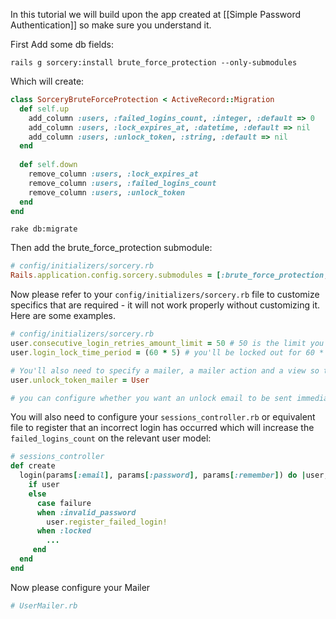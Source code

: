 In this tutorial we will build upon the app created at [[Simple Password Authentication]] so make sure you understand it.

First Add some db fields:

    rails g sorcery:install brute_force_protection --only-submodules

Which will create:

```ruby
class SorceryBruteForceProtection < ActiveRecord::Migration
  def self.up
    add_column :users, :failed_logins_count, :integer, :default => 0
    add_column :users, :lock_expires_at, :datetime, :default => nil
    add_column :users, :unlock_token, :string, :default => nil
  end
    
  def self.down
    remove_column :users, :lock_expires_at
    remove_column :users, :failed_logins_count
    remove_column :users, :unlock_token
  end
end
```

    rake db:migrate

Then add the brute_force_protection submodule:

```ruby
# config/initializers/sorcery.rb
Rails.application.config.sorcery.submodules = [:brute_force_protection, blabla, blablu, ...]
```
Now please refer to your `config/initializers/sorcery.rb` file to customize specifics that are required - it will not work properly without customizing it. Here are some examples.

```ruby
# config/initializers/sorcery.rb
user.consecutive_login_retries_amount_limit = 50 # 50 is the limit you can retry with a wrong password without being locked out
user.login_lock_time_period = (60 * 5) # you'll be locked out for 60 * 5 seconds

# You'll also need to specify a mailer, a mailer action and a view so that password unlock instructions are sent.
user.unlock_token_mailer = User

# you can configure whether you want an unlock email to be sent immediately, as well as the method name of the mailer. The default is: send_unlock_token_email
```

You will also need to configure your `sessions_controller.rb` or equivalent file to register that an incorrect login has occurred which will increase the `failed_logins_count` on the relevant user model:

```ruby
# sessions_controller
def create
  login(params[:email], params[:password], params[:remember]) do |user, failure|      
    if user 
    else
      case failure
      when :invalid_password
        user.register_failed_login!
      when :locked
        ...
     end
  end
end
```

Now please configure your Mailer

```ruby
# UserMailer.rb
```
